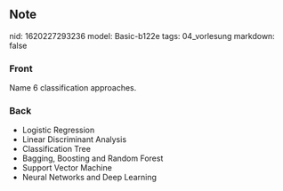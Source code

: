 ## Note
nid: 1620227293236
model: Basic-b122e
tags: 04_vorlesung
markdown: false

### Front
Name 6 classification approaches.

### Back
<div>
<div><ul>
<li>Logistic Regression</li>
<li>Linear Discriminant Analysis</li>
<li>Classification Tree</li>
<li>Bagging, Boosting and Random Forest</li>
<li>Support Vector Machine</li>
<li>Neural Networks and Deep Learning</li>
</ul>
</div></div>
